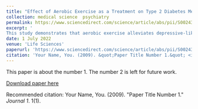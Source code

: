 ```yaml
---
title: "Effect of Aerobic Exercise as a Treatment on Type 2 Diabetes Mellitus with Depression-like Behavior Zebrafish. "
collection: medical science  psychiatry
permalink: https://www.sciencedirect.com/science/article/abs/pii/S0024320522002788?via%3Dihub/publication/0_Effect_of_Aerobic_Exercise_as_a_Treatment_on Type_2_Diabetes_Mellitus_with_Depression-like_Behavior_Zebrafish.
excerpt: '
This study demonstrates that aerobic exercise alleviates depressive-like behavior in zebrafish models of type 2 diabetes mellitus by reducing inflammation and modulating antidepressant biomarkers, supporting its use in treating comorbid depression in T2DM patients.'
date: 1 July 2022
venue: 'Life Sciences'
paperurl: 'https://www.sciencedirect.com/science/article/abs/pii/S0024320522002788?via%3Dihub'
citation: 'Your Name, You. (2009). &quot;Paper Title Number 1.&quot; <i>Journal 1</i>. 1(1).'
---
```

This paper is about the number 1. The number 2 is left for future work.

[Download paper here](https://www.sciencedirect.com/science/article/abs/pii/S0024320522002788?via%3Dihub)


Recommended citation: Your Name, You. (2009). "Paper Title Number 1." <i>Journal 1</i>. 1(1).
